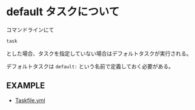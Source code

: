 # default タスクについて

コマンドラインにて

```sh
task
```

とした場合、タスクを指定していない場合はデフォルトタスクが実行される。

デフォルトタスクは ```default:``` という名前で定義しておく必要がある。

## EXAMPLE

- [Taskfile.yml](./Taskfile.yml)
